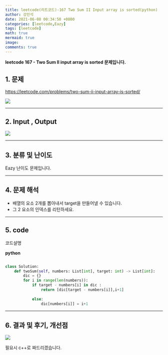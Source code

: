 ```yaml
---
title: leetcode(리트코드)-167 Two Sum II Input array is sorted(python)
author: 강민석
date: 2021-06-08 00:34:50 +0800
categories: [leetcode,Eazy]
tags: [leetcode]
math: true
mermaid: true
image: 
comments: true
---
```


**leetcode 167 - Two Sum II input array is sorted 문제입니다.**

## 1. 문제
<https://leetcode.com/problems/two-sum-ii-input-array-is-sorted/> 

![](/assets/img/sample/leetcode/167/Problem.JPG)

-----  

## 2. Input , Output

![](/assets/img/sample/leetcode/167/input.JPG)  


-----  

## 3. 분류 및 난이도

Eazy 난이도 문제입니다.  


-----  

## 4. 문제 해석

- 배열의 요소 2개를 뽑아내서 target을 만들어낼 수 있습니다.
- 그 2 요소의 인덱스를 리턴하세요.




-----  

## 5. code  

코드설명

**python**

```python

class Solution:
    def twoSum(self, numbers: List[int], target: int) -> List[int]:
        dic = {}
        for i in range(len(numbers)):
            if target - numbers[i] in dic : 
                return [dic[target - numbers[i]],i+1]
            
            else:
                dic[numbers[i]] = i+1
```


-----

## 6. 결과 및 후기, 개선점



![](/assets/img/sample/leetcode/167/result.JPG)  

필요시 c++로 짜드리겠습니다.



